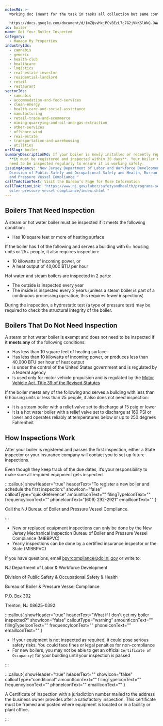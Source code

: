 ```yaml
---
notesMd: >-
  Working doc (meant for the task in tasks all collection but same content):\

  https://docs.google.com/document/d/1mZQvvMxjPCvBEzL7c7G2jVkKSlWkQ-OWwBXE0SlvZZ0/edit?pli=1&tab=t.ndgv526k6eks
id: boiler
name: Get Your Boiler Inspected
category:
  - Manage My Properties
industryIds:
  - cannabis
  - generic
  - health-club
  - healthcare
  - logistics
  - real-estate-investor
  - residential-landlord
  - retail
  - restaurant
sectorIds:
  - cannabis
  - accommodation-and-food-services
  - clean-energy
  - health-care-and-social-assistance
  - manufacturing
  - retail-trade-and-ecommerce
  - mining-quarrying-and-oil-and-gas-extraction
  - other-services
  - offshore-wind
  - real-estate
  - transportation-and-warehousing
  - utilities
urlSlug: boiler
summaryDescriptionMd: If your boiler is newly installed or recently replaced,
  **it must be registered and inspected within 30 days**. Your boiler may also
  need to be inspected regularly to ensure it is working safely.
issuingAgency: "New Jersey Department of Labor and Workforce Development,
  Division of Public Safety and Occupational Safety and Health, Bureau of Boiler
  and Pressure Vessel Compliance "
callToActionText: Visit the Bureau’s Page for More Information
callToActionLink: "https://www.nj.gov/labor/safetyandhealth/programs-services/b\
  oiler-pressure-vessel-compliance/index.shtml "
---
```

## Boilers That Need Inspection

A steam or hot water boiler must be inspected if it meets the following condition:

* Has 10 square feet or more of heating surface

If the boiler has 1 of the following and serves a building with 6+ housing units or 25+ people, it
also requires inspection:

* 10 kilowatts of incoming power, or
* A heat output of 40,000 BTU per hour

Hot water and steam boilers are inspected in 2 parts:

* The outside is inspected every year
* The inside is inspected every 2 years (unless a steam boiler is part of a continuous processing
  operation; this requires fewer inspections)

During the inspection, a hydrostatic test (a type of pressure test) may be required to check the
structural integrity of the boiler.

## Boilers That Do Not Need Inspection

A steam or hot water boiler is exempt and does not need to be inspected if it **meets any** of the
following conditions:

* Has less than 10 square feet of heating surface
* Has less than 10 kilowatts of incoming power, or produces less than 40,000 BTU per hour of heat
  output
* Is under the control of the United States government and is regulated by a federal agency
* Is used only for motor vehicle propulsion and is regulated by the
  [Motor Vehicle Act, Title 39 of the Revised Statutes](https://www.nj.gov/mvc/about/regs.htm)

If the boiler meets any of the following and serves a building with less than 6 housing units or
less than 25 people, it also does not need inspection:

* It is a steam boiler with a relief valve set to discharge at 15 psig or lower
* It is a hot water boiler with a relief valve set to discharge at 160 PSI or lower and operates
  reliably at temperatures below or up to 250 degrees Fahrenheit

## How Inspections Work

After your boiler is registered and passes the first inspection, either a State inspector or your
insurance company will contact you to set up future inspections.

Even though they keep track of the due dates, it’s your responsibility to make sure all required
equipment gets inspected.

:::callout{ showHeader="true" headerText="To register a new boiler and schedule the first inspection:" showIcon="false" calloutType="quickReference" amountIconText="" filingTypeIconText="" frequencyIconText="" phoneIconText="(609) 292-2921" emailIconText="" }

Call the NJ Bureau of Boiler and
Pressure Vessel Compliance.

:::

* New or replaced equipment inspections can only be done by the New Jersey Mechanical Inspection
  Bureau of Boiler and Pressure Vessel Compliance (MIBBPVC)
* Yearly inspections can be done by a certified insurance inspector or the State (MIBBPVC)

If you have questions, email bpvrcompliance@dol.nj.gov or write to:

NJ Department of Labor & Workforce Development

Division of Public Safety & Occupational Safety & Health

Bureau of Boiler & Pressure Vessel Compliance

P.O. Box 392

Trenton, NJ 08625-0392

:::callout{ showHeader="true" headerText="What if I don't get my boiler inspected?" showIcon="false" calloutType="warning" amountIconText="" filingTypeIconText="" frequencyIconText="" phoneIconText="" emailIconText="" }

- If your equipment is not inspected as required, it could pose serious safety risks. You could face
  fines or legal penalties for non-compliance
- For new boilers, you may not be able to get an official `Certificate of Occupancy|` for your
  building until your inspection is passed

:::

:::callout{ showHeader="true" headerText="" showIcon="false" calloutType="conditional" amountIconText="" filingTypeIconText="" frequencyIconText="" phoneIconText="" emailIconText="" }

A Certificate of Inspection with a jurisdiction number mailed to the address the business owner
provides after a satisfactory inspection. This certificate must be framed and posted where equipment
is located or in a facility or plant office.

:::
